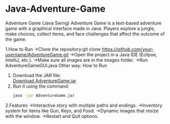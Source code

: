 # Java-Adventure-Game
Adventure Game (Java Swing)
Adventure Game is a text-based adventure game with a graphical interface made in Java. Players explore a jungle, make choices, collect items, and face challenges that affect the outcome of the game.

1.How to Run
->Clone the repository:git clone https://github.com/your-username/AdventureGame.git
->Open the project in a Java IDE (Eclipse, IntelliJ, etc.).
->Make sure all images are in the images folder.
->Run AdventureGameGUI.java
Other way: How to Run
1. Download the JAR file:  
    [Download AdventureGame.jar](dist/AdventureGame.jar)
2. Run it using the command:
   ```bash
   java -jar AdventureGame.jar

2.Features
->Interactive story with multiple paths and endings.
->Inventory system for items like Gun, Keys, and Food.
->Dynamic images that resize with the window.
->Restart and Quit options.
